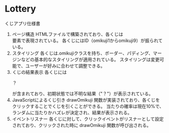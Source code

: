 # Lottery

くじアプリ仕様書
1. ページ構造
HTMLファイルで構築されており、各くじは<div>要素で表現されている。
各くじにはID（omikuji1からomikuji9）が振られている。
2. スタイリング
各くじは.omikujiクラスを持ち、ボーダー、パディング、マージンなどの基本的なスタイリングが適用されている。
スタイリングは変更可能で、ユーザーが好みに合わせて調整できる。
3. くじの結果表示
各くじには <p class="result">？</p> が含まれており、初期状態では不明な結果（"？"）が表示されている。
4. JavaScriptによるくじ引き
drawOmikuji 関数が実装されており、各くじをクリックすることでくじを引くことができる。
当たりの確率は現在10%で、ランダムに当たりかハズレが決定され、結果が表示される。
5. イベントリスナー
各くじに対して、クリックイベントがリスナーとして設定されており、クリックされた時に drawOmikuji 関数が呼び出される。
